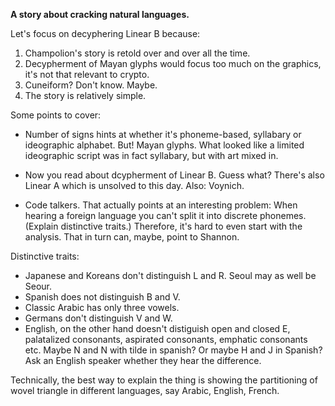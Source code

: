 **A story about cracking natural languages.**

Let's focus on decyphering Linear B because:

1. Champolion's story is retold over and over all the time.
2. Decypherment of Mayan glyphs would focus too much on the graphics, it's not that relevant to crypto.
3. Cuneiform? Don't know. Maybe.
4. The story is relatively simple.

Some points to cover:

- Number of signs hints at whether it's phoneme-based, syllabary or ideographic alphabet. But! Mayan glyphs. What looked like a limited ideographic script was in fact syllabary, but with art mixed in.

- Now you read about dcypherment of Linear B. Guess what? There's also Linear A which is unsolved to this day. Also: Voynich.

- Code talkers. That actually points at an interesting problem: When hearing a foreign language you can't split it into discrete phonemes. (Explain distinctive traits.) Therefore, it's hard to even start with the analysis. That in turn can, maybe, point to Shannon.

Distinctive traits:

- Japanese and Koreans don't distinguish L and R. Seoul may as well be Seour.
- Spanish does not distinguish B and V.
- Classic Arabic has only three vowels.
- Germans don't distinguish V and W.
- English, on the other hand doesn't distiguish open and closed E, palatalized consonants, aspirated consonants, emphatic consonants etc. Maybe N and N with tilde in spanish? Or maybe H and J in Spanish? Ask an English speaker whether they hear the difference.

Technically, the best way to explain the thing is showing the partitioning of wovel triangle in different languages, say Arabic, English, French.
